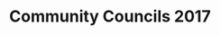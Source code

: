 ---
schema: default
title: Community Councils 2017
organization: Renfrewshire Council
notes: >-
    Community Councils within Renfrewshire. Community Councils play an active role in expressing the views and concerns of local people within their area on a wide range of issues of public interest.The layer includes population figures. 
resources:
  - name: Community Councils 2017 FEATURE LAYER
  - url: >-
      
  - format: FEATURE LAYER
license: 
category:

  - Community Council
  - Population
  - Renfrewshire
  - Open Data
  - Boundaries
maintainer: Renfrewshire Council
maintainer_email: someone@example.com
---